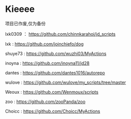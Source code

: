 # Kieeee


项目已作废,仅为备份

lxk0309 ：  https://github.com/chinnkarahoi/jd_scripts

lxk :   https://github.com/joinchiefo/dog

shuye73  :  https://github.com/wuzhi03/MyActions

inoyna :   https://github.com/inoyna11/jd28

dantes :  https://github.com/dantes1016/autorepo

wulove :  https://github.com/wulove/my_scripts/tree/master

Weoux :   https://github.com/Wenmoux/scripts

zoo :   https://github.com/zooPanda/zoo

Choicc  :   https://github.com/Choicc/MyActions

